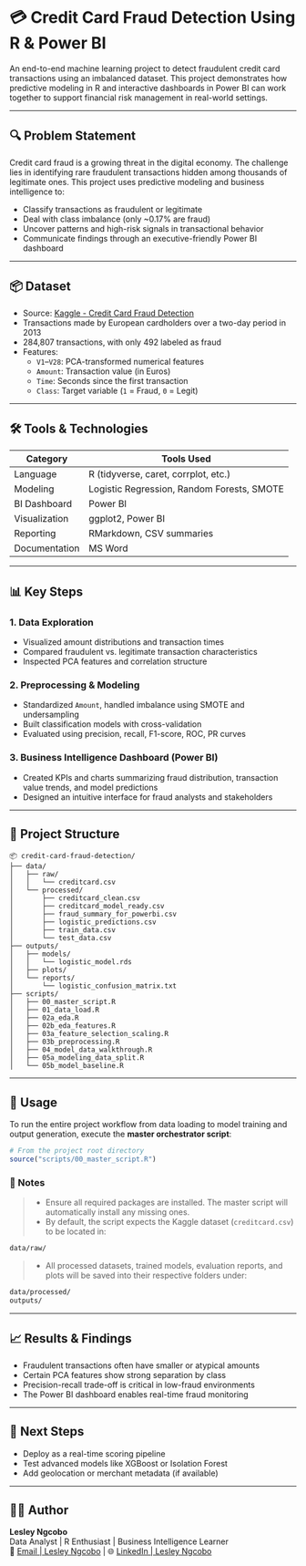 # 💳 Credit Card Fraud Detection Using R & Power BI

An end-to-end machine learning project to detect fraudulent credit card transactions using an imbalanced dataset. This project demonstrates how predictive modeling in R and interactive dashboards in Power BI can work together to support financial risk management in real-world settings.

---

## 🔍 Problem Statement

Credit card fraud is a growing threat in the digital economy. The challenge lies in identifying rare fraudulent transactions hidden among thousands of legitimate ones. This project uses predictive modeling and business intelligence to:

- Classify transactions as fraudulent or legitimate
- Deal with class imbalance (only ~0.17% are fraud)
- Uncover patterns and high-risk signals in transactional behavior
- Communicate findings through an executive-friendly Power BI dashboard

---

## 📦 Dataset

- Source: [Kaggle - Credit Card Fraud Detection](https://www.kaggle.com/datasets/mlg-ulb/creditcardfraud)
- Transactions made by European cardholders over a two-day period in 2013
- 284,807 transactions, with only 492 labeled as fraud
- Features:
  - `V1`–`V28`: PCA-transformed numerical features
  - `Amount`: Transaction value (in Euros)
  - `Time`: Seconds since the first transaction
  - `Class`: Target variable (`1` = Fraud, `0` = Legit)

---

## 🛠️ Tools & Technologies

| Category        | Tools Used         |
|----------------|--------------------|
| Language        | R (tidyverse, caret, corrplot, etc.) |
| Modeling        | Logistic Regression, Random Forests, SMOTE |
| BI Dashboard    | Power BI           |
| Visualization   | ggplot2, Power BI |
| Reporting       | RMarkdown, CSV summaries |
| Documentation   | MS Word  |

---

## 📊 Key Steps

### 1. Data Exploration
- Visualized amount distributions and transaction times
- Compared fraudulent vs. legitimate transaction characteristics
- Inspected PCA features and correlation structure

### 2. Preprocessing & Modeling
- Standardized `Amount`, handled imbalance using SMOTE and undersampling
- Built classification models with cross-validation
- Evaluated using precision, recall, F1-score, ROC, PR curves

### 3. Business Intelligence Dashboard (Power BI)
- Created KPIs and charts summarizing fraud distribution, transaction value trends, and model predictions
- Designed an intuitive interface for fraud analysts and stakeholders

---

## 📁 Project Structure

```
📦 credit-card-fraud-detection/
├── data/
│   ├── raw/
│   │   └── creditcard.csv
│   └── processed/
│       ├── creditcard_clean.csv
│       ├── creditcard_model_ready.csv
│       ├── fraud_summary_for_powerbi.csv
│       ├── logistic_predictions.csv
│       ├── train_data.csv
│       └── test_data.csv
├── outputs/
│   ├── models/
│   │   └── logistic_model.rds
│   ├── plots/
│   └── reports/
│       └── logistic_confusion_matrix.txt
├── scripts/
│   ├── 00_master_script.R
│   ├── 01_data_load.R
│   ├── 02a_eda.R
│   ├── 02b_eda_features.R
│   ├── 03a_feature_selection_scaling.R
│   ├── 03b_preprocessing.R
│   ├── 04_model_data_walkthrough.R
│   ├── 05a_modeling_data_split.R
│   └── 05b_model_baseline.R
```

---

## 🚀 Usage

To run the entire project workflow from data loading to model training and output generation, execute the **master orchestrator script**:

```r
# From the project root directory
source("scripts/00_master_script.R")
```

### 📝 Notes

> - Ensure all required packages are installed. The master script will automatically install any missing ones.
> - By default, the script expects the Kaggle dataset (`creditcard.csv`) to be located in:

```bash
data/raw/
```
>- All processed datasets, trained models, evaluation reports, and plots will be saved into their respective folders under:

```bash
data/processed/
outputs/
```

---

## 📈 Results & Findings

- Fraudulent transactions often have smaller or atypical amounts
- Certain PCA features show strong separation by class
- Precision-recall trade-off is critical in low-fraud environments
- The Power BI dashboard enables real-time fraud monitoring

---

## 📌 Next Steps

- Deploy as a real-time scoring pipeline
- Test advanced models like XGBoost or Isolation Forest
- Add geolocation or merchant metadata (if available)

---

## 👨‍💻 Author

**Lesley Ngcobo**  
Data Analyst | R Enthusiast | Business Intelligence Learner  
📧 [Email | Lesley Ngcobo](s225171406@mandela.ac.za) | 🌐 [LinkedIn | Lesley Ngcobo](https://www.linkedin.com/in/lesley-ngcobo-449b88240/)
